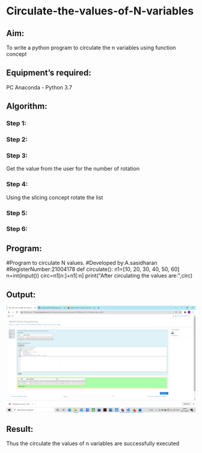 # Circulate-the-values-of-N-variables
## Aim:
To write a python program to circulate the n variables using function concept
## Equipment’s required:
PC
Anaconda - Python 3.7
## Algorithm: 
### Step 1: 
### Step 2: 
### Step 3: 
Get the value from the user for the number of rotation
### Step 4: 
Using the slicing concept rotate the list

### Step 5: 
### Step 6: 
## Program:
#Program to circulate N values.
#Developed by:A.sasidharan 
#RegisterNumber:21004178
def circulate():
    n1=[10, 20, 30, 40, 50, 60]
    n=int(input())
    circ=n1[n:]+n1[:n]
    print("After circulating the values are:",circ)

## Output:
![output](https://github.com/sasidharan403/Circulate-the-values-of-N-variables/blob/main/circ%20output.png?raw=true)

## Result:
Thus the circulate the values of n variables are successfully executed
